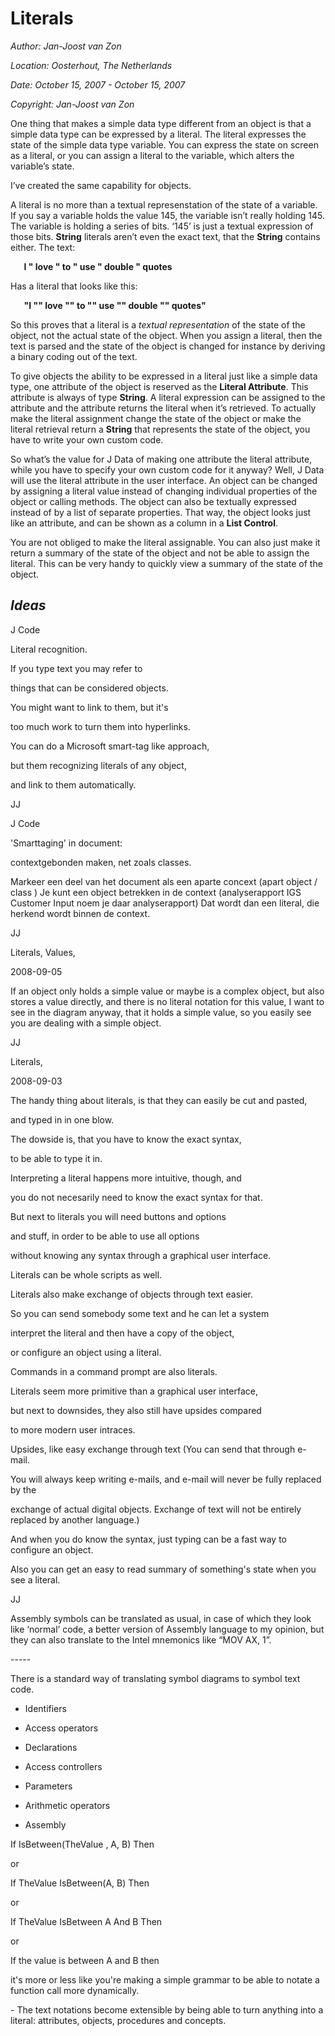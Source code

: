 ﻿Literals
========

*Author: Jan-Joost van Zon*

*Location: Oosterhout, The Netherlands*

*Date: October 15, 2007 - October 15, 2007*

*Copyright: Jan-Joost van Zon*

One thing that makes a simple data type different from an object is that a simple data type can be expressed by a literal. The literal expresses the state of the simple data type variable. You can express the state on screen as a literal, or you can assign a literal to the variable, which alters the variable’s state. 

I’ve created the same capability for objects.

A literal is no more than a textual represenstation of the state of a variable. If you say a variable holds the value 145, the variable isn’t really holding 145. The variable is holding a series of bits. ‘145’ is just a textual expression of those bits. **String** literals aren’t even the exact text, that the **String** contains either. The text:

`	`**I " love " to " use " double " quotes**

Has a literal that looks like this:

`	`**"I "" love "" to "" use "" double "" quotes"**

So this proves that a literal is a *textual representation* of the state of the object, not the actual state of the object. When you assign a literal, then the text is parsed and the state of the object is changed for instance by deriving a binary coding out of the text.

To give objects the ability to be expressed in a literal just like a simple data type, one attribute of the object is reserved as the **Literal Attribute**. This attribute is always of type **String**. A literal expression can be assigned to the attribute and the attribute returns the literal when it’s retrieved. To actually make the literal assignment change the state of the object or make the literal retrieval return a **String** that represents the state of the object, you have to write your own custom code.

So what’s the value for J Data of making one attribute the literal attribute, while you have to specify your own custom code for it anyway? Well, J Data will use the literal attribute in the user interface. An object can be changed by assigning a literal value instead of changing individual properties of the object or calling methods. The object can also be textually expressed instead of by a list of separate properties. That way, the object looks just like an attribute, and can be shown as a column in a **List Control**.

You are not obliged to make the literal assignable. You can also just make it return a summary of the state of the object and not be able to assign the literal. This can be very handy to quickly view a summary of the state of the object.
## ***Ideas***


J Code

Literal recognition.

If you type text you may refer to 

things that can be considered objects.

You might want to link to them, but it's

too much work to turn them into hyperlinks.

You can do a Microsoft smart-tag like approach,

but them recognizing literals of any object,

and link to them automatically.

JJ

J Code

'Smarttaging' in document:

contextgebonden maken, net zoals classes.

Markeer een deel van het document als een aparte concext (apart object / class ) Je kunt een object betrekken in de context (analyserapport IGS Customer Input noem je daar analyserapport) Dat wordt dan een literal, die herkend wordt binnen de context.

JJ



Literals, Values,

2008-09-05

If an object only holds a simple value or maybe is a complex object, but also stores a value directly, and there is no literal notation for this value, I want to see in the diagram anyway, that it holds a simple value, so you easily see you are dealing with a simple object.

JJ


Literals,

2008-09-03



The handy thing about literals, is that they can easily be cut and pasted,

and typed in in one blow.



The dowside is, that you have to know the exact syntax,

to be able to type it in.

Interpreting a literal happens more intuitive, though, and

you do not necesarily need to know the exact syntax for that.



But next to literals you will need buttons and options

and stuff, in order to be able to use all options

without knowing any syntax through a graphical user interface.



Literals can be whole scripts as well.

Literals also make exchange of objects through text easier.

So you can send somebody some text and he can let a system

interpret the literal and then have a copy of the object,

or configure an object using a literal.



Commands in a command prompt are also literals.

Literals seem more primitive than a graphical user interface,

but next to downsides, they also still have upsides compared

to more modern user intraces.

Upsides, like easy exchange through text (You can send that through e-mail.

You will always keep writing e-mails, and e-mail will never be fully replaced by the

exchange of actual digital objects. Exchange of text will not be entirely replaced by another language.)

And when you do know the syntax, just typing can be a fast way to configure an object.

Also you can get an easy to read summary of something's state when you see a literal.



JJ


Assembly symbols can be translated as usual, in case of which they look like ‘normal’ code, a better version of Assembly language to my opinion, but they can also translate to the Intel mnemonics like “MOV AX, 1”.


\-----

There is a standard way of translating symbol diagrams to symbol text code.

- Identifiers
- Access operators
- Declarations
- Access controllers
- Parameters
- Arithmetic operators

- Assembly





If IsBetween(TheValue , A, B) Then

or

If TheValue IsBetween(A, B) Then

or

If TheValue IsBetween A And B Then

or

If the value is between A and B then

it's more or less like you're making a simple grammar to be able to notate a function call more dynamically.




\- The text notations become extensible by being able to turn anything into a literal: attributes, objects, procedures and concepts.


